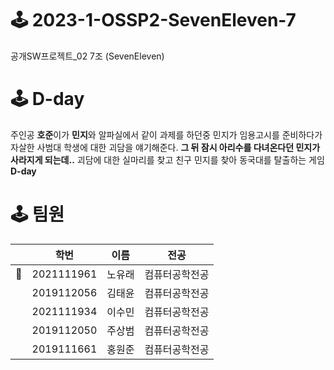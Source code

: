 # 🕹 2023-1-OSSP2-SevenEleven-7
공개SW프로젝트_02 7조 (SevenEleven)

# 🕹 D-day
주인공 **호준**이가 **민지**와 알파실에서 같이 과제를 하던중 민지가 임용고시를 준비하다가 자살한 사범대 학생에 대한 괴담을 얘기해준다.
**그 뒤 잠시 아리수를 다녀온다던 민지가 사라지게 되는데..**
괴담에 대한 실마리를 찾고 친구 민지를 찾아 동국대를 탈출하는 게임 **D-day**

# 🕹 팀원
| | 학번       | 이름   |  전공     |
|-- | ---------- | ------ |---------- |
|👑 | 2021111961 | 노유래 | 컴퓨터공학전공  |
| | 2019112056 | 김태윤 | 컴퓨터공학전공  |
| | 2021111934 | 이수민 | 컴퓨터공학전공 |
| | 2019112050 | 주상범 | 컴퓨터공학전공 |
| | 2019111661 | 홍원준 | 컴퓨터공학전공 |


